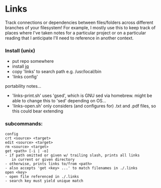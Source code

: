 

# Links

Track connections or dependencies between files/folders across different branches of your filesystem! For example, I mostly use this to keep track of places where I've taken notes for a particular project or on a particular reading that I anticipate I'll need to reference in another context.


### Install (unix)

* put repo somewhere
* install [jq](https://stedolan.github.io/jq/)
* copy 'links' to search path e.g. /usr/local/bin
* 'links config'

portability notes...
* 'links-print.sh' uses 'gsed', which is GNU sed via homebrew. might be able to change this to 'sed' depending on OS...
* 'links-open.sh' only considers (and configures for) .txt and .pdf files, so this could bear extending

### subcommands:

```
config
crt <source> <target>
edit <source> <target>
rm <source> <target>
get <path> [-i | -o]
- if path omitted or given w/ trailing slash, prints all links
   in current or given directory
- otherwise, prints links to/from <path>
- also accepts 'get <key> ...' to match filenames in ./.links
open <key>
- open file referenced in ./.links
- search key must yield unique match
```
